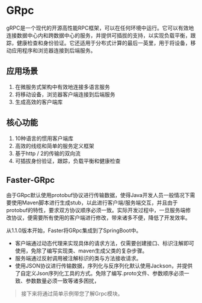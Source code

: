 # GRpc
gRPC是一个现代的开源高性能RPC框架，可以在任何环境中运行。它可以有效地连接数据中心内和跨数据中心的服务，并提供可插拔的支持，以实现负载平衡，跟踪，健康检查和身份验证。它还适用于分布式计算的最后一英里，用于将设备，移动应用程序和浏览器连接到后端服务。

## 应用场景
1. 在微服务式架构中有效地连接多语言服务
2. 将移动设备，浏览器客户端连接到后端服务
3. 生成高效的客户端库

## 核心功能
1. 10种语言的惯用客户端库
2. 高效的线缆和简单的服务定义框架
3. 基于http / 2的传输的双向流
4. 可插拔身份验证，跟踪，负载平衡和健康检查

## Faster-GRpc
由于GRpc默认使用protobuf协议进行传输数据，使得Java开发人员一般情况下需要使用Maven脚本进行生成stub，以此进行客户端/服务端交互，并且由于protobuf的特性，要求双方协议顺序必须一致。实际开发过程中，一旦服务端修改协议，便需要所有使用的客户端进行修改，带来诸多不便，降低了开发效率。

从1.1.0版本开始，Faster将GRpc集成到了SpringBoot中。
- 客户端通过动态代理来实现具体的请求方法，仅需要创建接口、标识注解即可使用，免除了编写实现类、maven生成父类的复杂步骤。
- 服务端通过反射调用被注解标识的类与方法接收请求。
- 使用JSON协议进行传输数据，序列化与反序列化默认使用Jackson，并提供了自定义Json序列化工具的方式。免除了编写.proto文件、参数顺序必须一致、参数数量必须一致等诸多困扰，

> 接下来将通过简单示例带您了解Grpc模块。